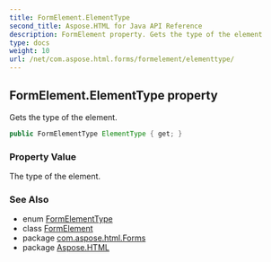 ```yaml
---
title: FormElement.ElementType
second_title: Aspose.HTML for Java API Reference
description: FormElement property. Gets the type of the element
type: docs
weight: 10
url: /net/com.aspose.html.forms/formelement/elementtype/
---
```

## FormElement.ElementType property

Gets the type of the element.

```java
public FormElementType ElementType { get; }
```

### Property Value

The type of the element.

### See Also

* enum [FormElementType](../../formelementtype/)
* class [FormElement](../)
* package [com.aspose.html.Forms](../../formelement/)
* package [Aspose.HTML](../../../)
